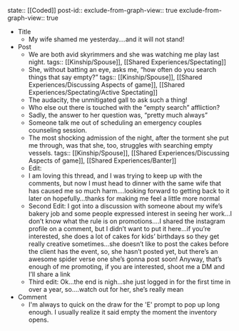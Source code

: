state:: [[Coded]]
post-id::
exclude-from-graph-view:: true
exclude-from-graph-view:: true

- Title
  - My wife shamed me yesterday….and it will not stand!
- Post
  - We are both avid skyrimmers and she was watching me play last night.
    tags:: [[Kinship/Spouse]], [[Shared Experiences/Spectating]]
  - She, without batting an eye, asks me, “how often do you search things that say empty?”
    tags:: [[Kinship/Spouse]], [[Shared Experiences/Discussing Aspects of game]], [[Shared Experiences/Spectating/Active Spectating]]
  - The audacity, the unmitigated gall to ask such a thing!
  - Who else out there is touched with the “empty search” affliction?
  - Sadly, the answer to her question was, “pretty much always”
  - Someone talk me out of scheduling an emergency couples counseling session.
  - The most shocking admission of the night, after the torment she put me through, was that she, too, struggles with searching empty vessels.
    tags:: [[Kinship/Spouse]], [[Shared Experiences/Discussing Aspects of game]], [[Shared Experiences/Banter]]
  - Edit:
  - I am loving this thread, and I was trying to keep up with the comments, but now I must head to dinner with the same wife that has caused me so much harm….looking forward to getting back to it later on hopefully…thanks for making me feel a little more normal
  - Second Edit: I got into a discussion with someone about my wife’s bakery job and some people expressed interest in seeing her work…I don’t know what the rule is on promotions….I shared the instagram profile on a comment, but I didn’t want to put it here…if you’re interested, she does a lot of cakes for kids’ birthdays so they get really creative sometimes…she doesn’t like to post the cakes before the client has the event, so, she hasn’t posted yet, but there’s an awesome spider verse one she’s gonna post soon! Anyway, that’s enough of me promoting, if you are interested, shoot me a DM and I’ll share a link
  - Third edit: Ok…the end is nigh…she just logged in for the first time in over a year, so….watch out for her, she’s really mean
- Comment
  - I'm always to quick on the draw for the 'E' prompt to pop up long enough. I usually realize it said empty the moment the inventory opens.
